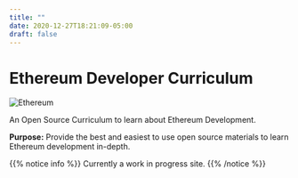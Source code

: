 ```yaml
---
title: ""
date: 2020-12-27T18:21:09-05:00
draft: false
---
```


# Ethereum Developer Curriculum

![Ethereum](https://www.quoteinspector.com/media/bitcoin/ethereum-candlesticks-wo.jpg?width=500)

An Open Source Curriculum to learn about Ethereum Development.

**Purpose:** Provide the best and easiest to use open source materials to learn Ethereum development in-depth.

{{% notice info %}}
Currently a work in progress site.
{{% /notice %}}